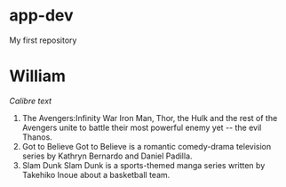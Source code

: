 # app-dev
My first repository
# William
*Calibre text* 
1. The Avengers:Infinity War
Iron Man, Thor, the Hulk and the rest of the Avengers unite to battle their most powerful enemy yet -- the evil Thanos.
2. Got to Believe
Got to Believe is a romantic comedy-drama television series by Kathryn Bernardo and Daniel Padilla.
3. Slam Dunk
Slam Dunk is a sports-themed manga series written by Takehiko Inoue about a basketball team.
